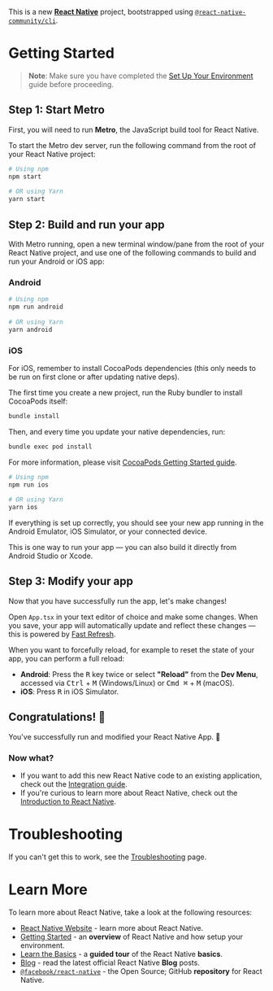 This is a new [**React Native**](https://reactnative.dev) project, bootstrapped using [`@react-native-community/cli`](https://github.com/react-native-community/cli).

# Getting Started

> **Note**: Make sure you have completed the [Set Up Your Environment](https://reactnative.dev/docs/set-up-your-environment) guide before proceeding.
 
## Step 1: Start Metro
 
First, you will need to run **Metro**, the JavaScript build tool for React Native.
 
To start the Metro dev server, run the following command from the root of your React Native project:
 
```sh
# Using npm
npm start
 
# OR using Yarn
yarn start
```
 
## Step 2: Build and run your app
 
With Metro running, open a new terminal window/pane from the root of your React Native project, and use one of the following commands to build and run your Android or iOS app:
 
### Android
 
```sh
# Using npm
npm run android
 
# OR using Yarn
yarn android
```
 
### iOS
 
For iOS, remember to install CocoaPods dependencies (this only needs to be run on first clone or after updating native deps).
 
The first time you create a new project, run the Ruby bundler to install CocoaPods itself:
 
```sh
bundle install
```
 
Then, and every time you update your native dependencies, run:
 
```sh
bundle exec pod install
```
 
For more information, please visit [CocoaPods Getting Started guide](https://guides.cocoapods.org/using/getting-started.html).
 
```sh
# Using npm
npm run ios
 
# OR using Yarn
yarn ios
```
 
If everything is set up correctly, you should see your new app running in the Android Emulator, iOS Simulator, or your connected device.
 
This is one way to run your app — you can also build it directly from Android Studio or Xcode.
 
## Step 3: Modify your app
 
Now that you have successfully run the app, let's make changes!
 
Open `App.tsx` in your text editor of choice and make some changes. When you save, your app will automatically update and reflect these changes — this is powered by [Fast Refresh](https://reactnative.dev/docs/fast-refresh).
 
When you want to forcefully reload, for example to reset the state of your app, you can perform a full reload:
 
- **Android**: Press the <kbd>R</kbd> key twice or select **"Reload"** from the **Dev Menu**, accessed via <kbd>Ctrl</kbd> + <kbd>M</kbd> (Windows/Linux) or <kbd>Cmd ⌘</kbd> + <kbd>M</kbd> (macOS).
- **iOS**: Press <kbd>R</kbd> in iOS Simulator.
 
## Congratulations! :tada:

You've successfully run and modified your React Native App. :partying_face:

### Now what?

- If you want to add this new React Native code to an existing application, check out the [Integration guide](https://reactnative.dev/docs/integration-with-existing-apps).
- If you're curious to learn more about React Native, check out the [Introduction to React Native](https://reactnative.dev/docs/getting-started).

# Troubleshooting

If you can't get this to work, see the [Troubleshooting](https://reactnative.dev/docs/troubleshooting) page.

# Learn More

To learn more about React Native, take a look at the following resources:

- [React Native Website](https://reactnative.dev) - learn more about React Native.
- [Getting Started](https://reactnative.dev/docs/environment-setup) - an **overview** of React Native and how setup your environment.
- [Learn the Basics](https://reactnative.dev/docs/getting-started) - a **guided tour** of the React Native **basics**.
- [Blog](https://reactnative.dev/blog) - read the latest official React Native **Blog** posts.
- [`@facebook/react-native`](https://github.com/facebook/react-native) - the Open Source; GitHub **repository** for React Native.
